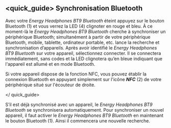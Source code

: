## <quick_guide> Synchronisation Bluetooth

Avec votre *Energy Headphones BT9 Bluetooth* éteint appuyez sur le bouton Bluetooth (1) et vous verrez la LED (4) clignoter en rouge et bleu. À ce moment-là le *Energy Headphones BT9 Bluetooth* cherche à synchroniser un périphérique Bluetooth; simultanément à partir de votre périphérique Bluetooth, mobile, tablette, ordinateur portable, etc. lance la recherche et synchronisation d’appareils. Après avoir identifié le *Energy Headphones BT9 Bluetooth* sur votre appareil, sélectionnez connecter. Il se connectera immédiatement, sans codes et la LED clignotera qu’en bleue indiquant que l'appareil est allumé et en mode Bluetooth.

Si votre appareil dispose de la fonction NFC, vous pouvez établir la connexion Bluetooth en appuyant simplement sur l'icône ***NFC*** (2) de votre périphérique situé sur l'écouteur de droite.

</ quick_guide>

S’il est déjà synchronisé avec un appareil, le *Energy Headphones BT9 Bluetooth* se synchronisera automatiquement. Pour synchroniser un nouvel appareil, il faut activer le *Energy Headphones BT9 Bluetooth* en maintenant le bouton Bluetooth (1). Ainsi il commencera une nouvelle recherche.
